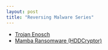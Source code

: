 ```yaml
---
layout: post
title: "Reversing Malware Series"
---
```


* [Trojan Enosch](/ReversingMalware/Enosch)
* [Mamba Ransomware (HDDCryptor)](/ReversingMalware/Mamba)
